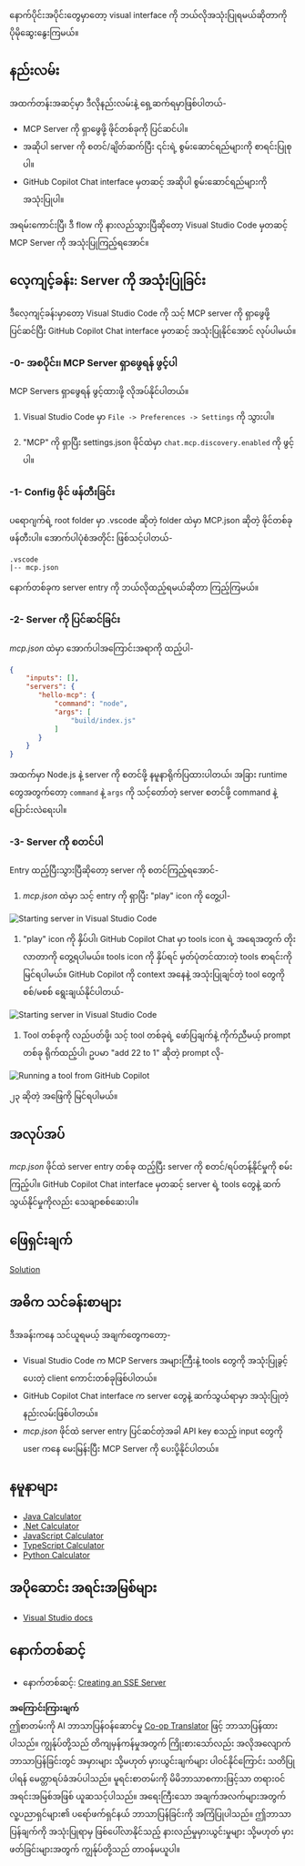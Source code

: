 <!--
CO_OP_TRANSLATOR_METADATA:
{
  "original_hash": "54e9ffc5dba01afcb8880a9949fd1881",
  "translation_date": "2025-07-04T19:20:49+00:00",
  "source_file": "03-GettingStarted/04-vscode/README.md",
  "language_code": "my"
}
-->
နောက်ပိုင်းအပိုင်းတွေမှာတော့ visual interface ကို ဘယ်လိုအသုံးပြုရမယ်ဆိုတာကို ပိုမိုဆွေးနွေးကြမယ်။

## နည်းလမ်း

အထက်တန်းအဆင့်မှာ ဒီလိုနည်းလမ်းနဲ့ ရှေ့ဆက်ရမှာဖြစ်ပါတယ်-

- MCP Server ကို ရှာဖွေဖို့ ဖိုင်တစ်ခုကို ပြင်ဆင်ပါ။
- အဆိုပါ server ကို စတင်/ချိတ်ဆက်ပြီး ၎င်းရဲ့ စွမ်းဆောင်ရည်များကို စာရင်းပြုစုပါ။
- GitHub Copilot Chat interface မှတဆင့် အဆိုပါ စွမ်းဆောင်ရည်များကို အသုံးပြုပါ။

အရမ်းကောင်းပြီ၊ ဒီ flow ကို နားလည်သွားပြီဆိုတော့ Visual Studio Code မှတဆင့် MCP Server ကို အသုံးပြုကြည့်ရအောင်။

## လေ့ကျင့်ခန်း: Server ကို အသုံးပြုခြင်း

ဒီလေ့ကျင့်ခန်းမှာတော့ Visual Studio Code ကို သင့် MCP server ကို ရှာဖွေဖို့ ပြင်ဆင်ပြီး GitHub Copilot Chat interface မှတဆင့် အသုံးပြုနိုင်အောင် လုပ်ပါမယ်။

### -0- အစပိုင်း၊ MCP Server ရှာဖွေရန် ဖွင့်ပါ

MCP Servers ရှာဖွေရန် ဖွင့်ထားဖို့ လိုအပ်နိုင်ပါတယ်။

1. Visual Studio Code မှာ `File -> Preferences -> Settings` ကို သွားပါ။

1. "MCP" ကို ရှာပြီး settings.json ဖိုင်ထဲမှာ `chat.mcp.discovery.enabled` ကို ဖွင့်ပါ။

### -1- Config ဖိုင် ဖန်တီးခြင်း

ပရောဂျက်ရဲ့ root folder မှာ .vscode ဆိုတဲ့ folder ထဲမှာ MCP.json ဆိုတဲ့ ဖိုင်တစ်ခု ဖန်တီးပါ။ အောက်ပါပုံစံအတိုင်း ဖြစ်သင့်ပါတယ်-

```text
.vscode
|-- mcp.json
```

နောက်တစ်ခုက server entry ကို ဘယ်လိုထည့်ရမယ်ဆိုတာ ကြည့်ကြမယ်။

### -2- Server ကို ပြင်ဆင်ခြင်း

*mcp.json* ထဲမှာ အောက်ပါအကြောင်းအရာကို ထည့်ပါ-

```json
{
    "inputs": [],
    "servers": {
       "hello-mcp": {
           "command": "node",
           "args": [
               "build/index.js"
           ]
       }
    }
}
```

အထက်မှာ Node.js နဲ့ server ကို စတင်ဖို့ နမူနာရိုက်ပြထားပါတယ်၊ အခြား runtime တွေအတွက်တော့ `command` နဲ့ `args` ကို သင့်တော်တဲ့ server စတင်ဖို့ command နဲ့ ပြောင်းလဲရေးပါ။

### -3- Server ကို စတင်ပါ

Entry ထည့်ပြီးသွားပြီဆိုတော့ server ကို စတင်ကြည့်ရအောင်-

1. *mcp.json* ထဲမှာ သင့် entry ကို ရှာပြီး "play" icon ကို တွေ့ပါ-

  ![Starting server in Visual Studio Code](../../../../translated_images/vscode-start-server.8e3c986612e3555de47e5b1e37b2f3020457eeb6a206568570fd74a17e3796ad.my.png)  

1. "play" icon ကို နှိပ်ပါ၊ GitHub Copilot Chat မှာ tools icon ရဲ့ အရေအတွက် တိုးလာတာကို တွေ့ရပါမယ်။ tools icon ကို နှိပ်ရင် မှတ်ပုံတင်ထားတဲ့ tools စာရင်းကို မြင်ရပါမယ်။ GitHub Copilot ကို context အနေနဲ့ အသုံးပြုချင်တဲ့ tool တွေကို စစ်/မစစ် ရွေးချယ်နိုင်ပါတယ်-

  ![Starting server in Visual Studio Code](../../../../translated_images/vscode-tool.0b3bbea2fb7d8c26ddf573cad15ef654e55302a323267d8ee6bd742fe7df7fed.my.png)

1. Tool တစ်ခုကို လည်ပတ်ဖို့၊ သင့် tool တစ်ခုရဲ့ ဖော်ပြချက်နဲ့ ကိုက်ညီမယ့် prompt တစ်ခု ရိုက်ထည့်ပါ၊ ဥပမာ "add 22 to 1" ဆိုတဲ့ prompt လို-

  ![Running a tool from GitHub Copilot](../../../../translated_images/vscode-agent.d5a0e0b897331060518fe3f13907677ef52b879db98c64d68a38338608f3751e.my.png)

  ၂၃ ဆိုတဲ့ အဖြေကို မြင်ရပါမယ်။

## အလုပ်အပ်

*mcp.json* ဖိုင်ထဲ server entry တစ်ခု ထည့်ပြီး server ကို စတင်/ရပ်တန့်နိုင်မှုကို စမ်းကြည့်ပါ။ GitHub Copilot Chat interface မှတဆင့် server ရဲ့ tools တွေနဲ့ ဆက်သွယ်နိုင်မှုကိုလည်း သေချာစစ်ဆေးပါ။

## ဖြေရှင်းချက်

[Solution](./solution/README.md)

## အဓိက သင်ခန်းစာများ

ဒီအခန်းကနေ သင်ယူရမယ့် အချက်တွေကတော့-

- Visual Studio Code က MCP Servers အများကြီးနဲ့ tools တွေကို အသုံးပြုခွင့်ပေးတဲ့ client ကောင်းတစ်ခုဖြစ်ပါတယ်။
- GitHub Copilot Chat interface က server တွေနဲ့ ဆက်သွယ်ရာမှာ အသုံးပြုတဲ့ နည်းလမ်းဖြစ်ပါတယ်။
- *mcp.json* ဖိုင်ထဲ server entry ပြင်ဆင်တဲ့အခါ API key စသည့် input တွေကို user ကနေ မေးမြန်းပြီး MCP Server ကို ပေးပို့နိုင်ပါတယ်။

## နမူနာများ

- [Java Calculator](../samples/java/calculator/README.md)
- [.Net Calculator](../../../../03-GettingStarted/samples/csharp)
- [JavaScript Calculator](../samples/javascript/README.md)
- [TypeScript Calculator](../samples/typescript/README.md)
- [Python Calculator](../../../../03-GettingStarted/samples/python)

## အပိုဆောင်း အရင်းအမြစ်များ

- [Visual Studio docs](https://code.visualstudio.com/docs/copilot/chat/mcp-servers)

## နောက်တစ်ဆင့်

- နောက်တစ်ဆင့်: [Creating an SSE Server](../05-sse-server/README.md)

**အကြောင်းကြားချက်**  
ဤစာတမ်းကို AI ဘာသာပြန်ဝန်ဆောင်မှု [Co-op Translator](https://github.com/Azure/co-op-translator) ဖြင့် ဘာသာပြန်ထားပါသည်။ ကျွန်ုပ်တို့သည် တိကျမှန်ကန်မှုအတွက် ကြိုးစားသော်လည်း အလိုအလျောက် ဘာသာပြန်ခြင်းတွင် အမှားများ သို့မဟုတ် မှားယွင်းချက်များ ပါဝင်နိုင်ကြောင်း သတိပြုပါရန် မေတ္တာရပ်ခံအပ်ပါသည်။ မူရင်းစာတမ်းကို မိမိဘာသာစကားဖြင့်သာ တရားဝင်အရင်းအမြစ်အဖြစ် ယူဆသင့်ပါသည်။ အရေးကြီးသော အချက်အလက်များအတွက် လူ့ပညာရှင်များ၏ ပရော်ဖက်ရှင်နယ် ဘာသာပြန်ခြင်းကို အကြံပြုပါသည်။ ဤဘာသာပြန်ချက်ကို အသုံးပြုရာမှ ဖြစ်ပေါ်လာနိုင်သည့် နားလည်မှုမှားယွင်းမှုများ သို့မဟုတ် မှားဖတ်ခြင်းများအတွက် ကျွန်ုပ်တို့သည် တာဝန်မယူပါ။